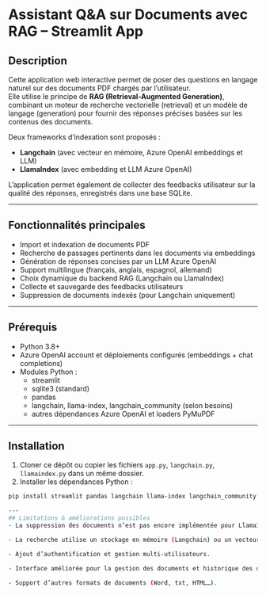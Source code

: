 # Assistant Q&A sur Documents avec RAG – Streamlit App

## Description

Cette application web interactive permet de poser des questions en langage naturel sur des documents PDF chargés par l’utilisateur.  
Elle utilise le principe de **RAG (Retrieval-Augmented Generation)**, combinant un moteur de recherche vectorielle (retrieval) et un modèle de langage (generation) pour fournir des réponses précises basées sur les contenus des documents.

Deux frameworks d’indexation sont proposés :  
- **Langchain** (avec vecteur en mémoire, Azure OpenAI embeddings et LLM)  
- **LlamaIndex** (avec embedding et LLM Azure OpenAI)

L’application permet également de collecter des feedbacks utilisateur sur la qualité des réponses, enregistrés dans une base SQLite.

---

## Fonctionnalités principales

- Import et indexation de documents PDF  
- Recherche de passages pertinents dans les documents via embeddings  
- Génération de réponses concises par un LLM Azure OpenAI  
- Support multilingue (français, anglais, espagnol, allemand)  
- Choix dynamique du backend RAG (Langchain ou LlamaIndex)  
- Collecte et sauvegarde des feedbacks utilisateurs  
- Suppression de documents indexés (pour Langchain uniquement)

---

## Prérequis

- Python 3.8+  
- Azure OpenAI account et déploiements configurés (embeddings + chat completions)  
- Modules Python :  
  - streamlit  
  - sqlite3 (standard)  
  - pandas  
  - langchain, llama-index, langchain_community (selon besoins)  
  - autres dépendances Azure OpenAI et loaders PyMuPDF

---

## Installation

1. Cloner ce dépôt ou copier les fichiers `app.py`, `langchain.py`, `llamaindex.py` dans un même dossier.  
2. Installer les dépendances Python :

```bash
pip install streamlit pandas langchain llama-index langchain_community pymupdf

---
## Limitations & améliorations possibles
- La suppression des documents n’est pas encore implémentée pour LlamaIndex.

- La recherche utilise un stockage en mémoire (Langchain) ou un vecteur simple (LlamaIndex) ; passage à une base vectorielle plus robuste possible (FAISS, Pinecone…).

- Ajout d’authentification et gestion multi-utilisateurs.

- Interface améliorée pour la gestion des documents et historique des questions/réponses.

- Support d’autres formats de documents (Word, txt, HTML…).

